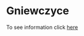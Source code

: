 # Gniewczyce

To see information click [here](https://confesssa.github.io/Gniewczyce/) 

<!-- - изменить название деревни на Г. в первой секции
- подправить редактирование списков в первой секции
- перезаписать файл про опись фольварка
- - подчеркнуть нужную информацию в файле календаря -->